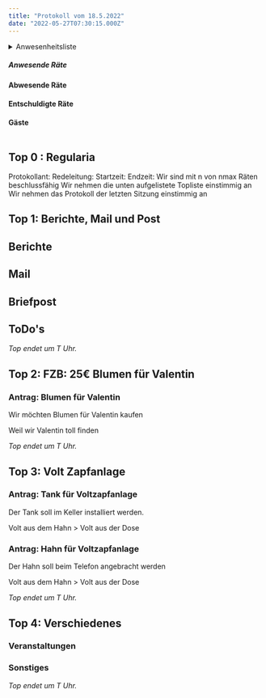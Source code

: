 ```yaml
---
title: "Protokoll vom 18.5.2022"
date: "2022-05-27T07:30:15.000Z"
---
```


<details>
<summary>Anwesenheitsliste<summary>

##### Anwesende Räte

#### Abwesende Räte

#### Entschuldigte Räte

#### Gäste

</details>

## Top 0 : Regularia

Protokollant: 
Redeleitung: 
Startzeit: 
Endzeit: 
Wir sind mit n von nmax Räten beschlussfähig
Wir nehmen die unten aufgelistete Topliste einstimmig an
Wir nehmen das Protokoll der letzten Sitzung einstimmig an

## Top 1: Berichte, Mail und Post

## Berichte

## Mail

## Briefpost

## ToDo's

_Top endet um T Uhr._

## Top 2: FZB: 25€ Blumen für Valentin

### Antrag: Blumen für Valentin
Wir möchten Blumen für Valentin kaufen

Weil wir Valentin toll finden

_Top endet um T Uhr._

## Top 3: Volt Zapfanlage

### Antrag: Tank für Voltzapfanlage
Der Tank soll im Keller installiert werden. 

Volt aus dem Hahn > Volt aus der Dose

### Antrag: Hahn für Voltzapfanlage
Der Hahn soll beim Telefon angebracht werden

Volt aus dem Hahn > Volt aus der Dose

_Top endet um T Uhr._

## Top 4: Verschiedenes

### Veranstaltungen

### Sonstiges

_Top endet um T Uhr._
